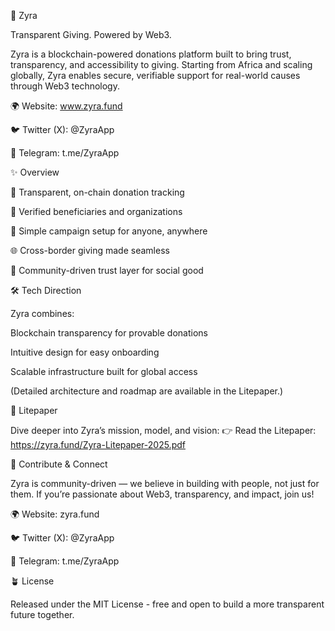 💙 Zyra

Transparent Giving. Powered by Web3.

Zyra is a blockchain-powered donations platform built to bring trust, transparency, and accessibility to giving.
Starting from Africa and scaling globally, Zyra enables secure, verifiable support for real-world causes through Web3 technology.

🌍 Website: www.zyra.fund

🐦 Twitter (X): @ZyraApp

💬 Telegram: t.me/ZyraApp


✨ Overview

🔗 Transparent, on-chain donation tracking

🧾 Verified beneficiaries and organizations

💸 Simple campaign setup for anyone, anywhere

🌐 Cross-border giving made seamless

💬 Community-driven trust layer for social good


🛠️ Tech Direction

Zyra combines:

Blockchain transparency for provable donations

Intuitive design for easy onboarding

Scalable infrastructure built for global access

(Detailed architecture and roadmap are available in the Litepaper.)


📘 Litepaper

Dive deeper into Zyra’s mission, model, and vision:
👉 Read the Litepaper: https://zyra.fund/Zyra-Litepaper-2025.pdf

🤝 Contribute & Connect

Zyra is community-driven — we believe in building with people, not just for them.
If you’re passionate about Web3, transparency, and impact, join us!

🌍 Website: zyra.fund

🐦 Twitter (X): @ZyraApp

💬 Telegram: t.me/ZyraApp

🪴 License

Released under the MIT License - free and open to build a more transparent future together.

